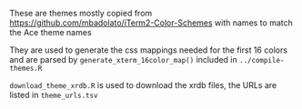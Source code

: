 These are themes mostly copied from <https://github.com/mbadolato/iTerm2-Color-Schemes> with names to match the Ace theme names

They are used to generate the css mappings needed for the first 16 colors and
are parsed by `generate_xterm_16color_map()` included in `../compile-themes.R`

`download_theme_xrdb.R` is used to download the xrdb files, the URLs are listed in `theme_urls.tsv`
